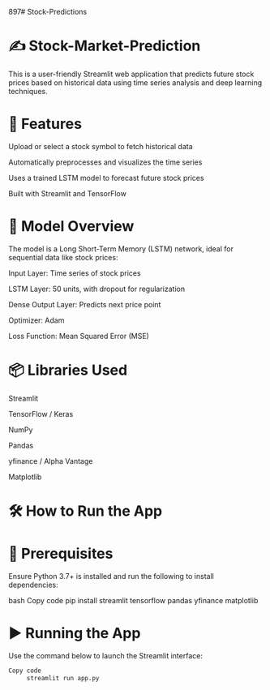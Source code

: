 897# Stock-Predictions
# ✍️ Stock-Market-Prediction

 This is a user-friendly Streamlit web application that predicts future stock prices based on historical data using time series analysis and deep learning techniques.

# 🚀 Features

 Upload or select a stock symbol to fetch historical data

Automatically preprocesses and visualizes the time series

Uses a trained LSTM model to forecast future stock prices

Built with Streamlit and TensorFlow

# 🧠 Model Overview

The model is a Long Short-Term Memory (LSTM) network, ideal for sequential data like stock prices:

Input Layer: Time series of stock prices

LSTM Layer: 50 units, with dropout for regularization

Dense Output Layer: Predicts next price point

Optimizer: Adam

Loss Function: Mean Squared Error (MSE)

# 📦 Libraries Used
Streamlit


TensorFlow / Keras

NumPy

Pandas

yfinance / Alpha Vantage

Matplotlib

# 🛠️ How to Run the App
# 🔧 Prerequisites

Ensure Python 3.7+ is installed and run the following to install dependencies:

bash
Copy code
     pip install streamlit tensorflow pandas yfinance matplotlib

# ▶️ Running the App

Use the command below to launch the Streamlit interface:

```bash
Copy code
     streamlit run app.py
```







